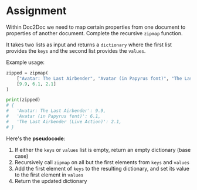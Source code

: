 # Assignment

Within Doc2Doc we need to map certain properties from one document to properties of another document. Complete the recursive `zipmap` function.

It takes two lists as input and returns a `dictionary` where the first list provides the `keys` and the second list provides the `values`.

Example usage:

```python
zipped = zipmap(
    ["Avatar: The Last Airbender", "Avatar (in Papyrus font)", "The Last Airbender (Live Action)"],
    [9.9, 6.1, 2.1]
)
```

```python
print(zipped)
# {
#   'Avatar: The Last Airbender': 9.9,
#   'Avatar (in Papyrus font)': 6.1,
#   'The Last Airbender (Live Action)': 2.1,
# }
```

Here's the **pseudocode**:

1.  If either the `keys` or `values` list is empty, return an empty dictionary (base case)
2.  Recursively call `zipmap` on all but the first elements from `keys` and `values`
3.  Add the first element of `keys` to the resulting dictionary, and set its value to the first element in `values`
4.  Return the updated dictionary
